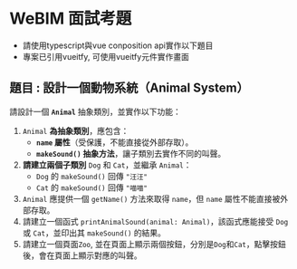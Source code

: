 # WeBIM 面試考題

- 請使用typescript與vue conposition api實作以下題目
- 專案已引用vueitfy, 可使用vueitfy元件實作畫面

## 題目 : 設計一個動物系統（Animal System）

請設計一個 **`Animal`** 抽象類別，並實作以下功能：

1. `Animal` **為抽象類別**，應包含：
    - **`name` 屬性**（受保護，不能直接從外部存取）。
    - **`makeSound()` 抽象方法**，讓子類別去實作不同的叫聲。
2. **請建立兩個子類別** `Dog` 和 `Cat`，並繼承 `Animal`：
    - `Dog` 的 `makeSound()` 回傳 `"汪汪"`
    - `Cat` 的 `makeSound()` 回傳 `"喵喵"`
3. `Animal` 應提供一個 `getName()` 方法來取得 `name`，但 `name` 屬性不能直接被外部存取。
4. 請建立一個函式 `printAnimalSound(animal: Animal)`，該函式應能接受 `Dog` 或 `Cat`，並印出其 `makeSound()` 的結果。
5. 請建立一個頁面`Zoo`, 並在頁面上顯示兩個按鈕，分別是`Dog`和`Cat`，點擊按鈕後，會在頁面上顯示對應的叫聲。

